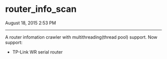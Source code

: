 # router_info_scan
August 18, 2015 2:53 PM

- - -
A router infomation crawler with multithreading(thread pool) support.
Now support: 
- TP-Link WR serial router
